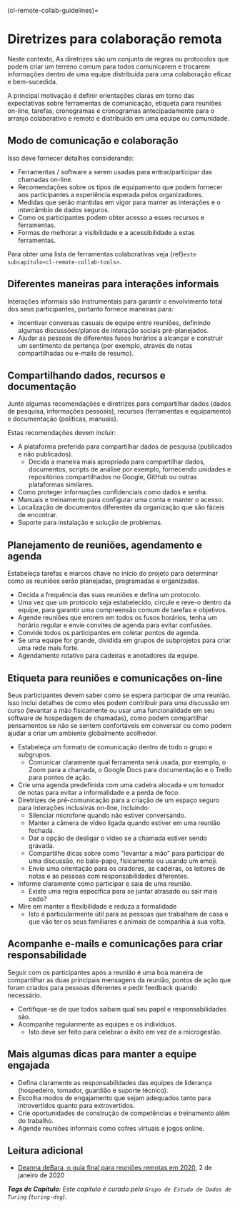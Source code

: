 (cl-remote-collab-guidelines)=
# Diretrizes para colaboração remota

Neste contexto, As diretrizes são um conjunto de regras ou protocolos que podem criar um terreno comum para todos comunicarem e trocarem informações dentro de uma equipe distribuída para uma colaboração eficaz e bem-sucedida.

A principal motivação é definir orientações claras em torno das expectativas sobre ferramentas de comunicação, etiqueta para reuniões on-line, tarefas, cronogramas e cronogramas antecipadamente para o arranjo colaborativo e remoto e distribuído em uma equipe ou comunidade.

## Modo de comunicação e colaboração
<!---Add details and more points point to other chapters for details--->

Isso deve fornecer detalhes considerando:
- Ferramentas / software a serem usadas para entrar/participar das chamadas on-line.
- Recomendações sobre os tipos de equipamento que podem fornecer aos participantes a experiência esperada pelos organizadores.
- Medidas que serão mantidas em vigor para manter as interações e o intercâmbio de dados seguros.
- Como os participantes podem obter acesso a esses recursos e ferramentas.
- Formas de melhorar a visibilidade e a acessibilidade a estas ferramentas.

Para obter uma lista de ferramentas colaborativas veja {ref}`este subcapítulo<cl-remote-collab-tools>`.

## Diferentes maneiras para interações informais
<!---Add details and more points point to other chapters for details--->
Interações informais são instrumentais para garantir o envolvimento total dos seus participantes, portanto fornece maneiras para:
- Incentivar conversas casuais de equipe entre reuniões, definindo algumas discussões/planos de interação sociais pré-planejados.
- Ajudar as pessoas de diferentes fusos horários a alcançar e construir um sentimento de pertença (por exemplo, através de notas compartilhadas ou e-mails de resumo).

## Compartilhando dados, recursos e documentação
<!---Add details and more points point to other chapters for details--->
Junte algumas recomendações e diretrizes para compartilhar dados (dados de pesquisa, informações pessoais), recursos (ferramentas e equipamento) e documentação (políticas, manuais).

Estas recomendações devem incluir:
- A plataforma preferida para compartilhar dados de pesquisa (publicados e não publicados).
  - Decida a maneira mais apropriada para compartilhar dados, documentos, scripts de análise por exemplo, fornecendo unidades e repositórios compartilhados no Google, GitHub ou outras plataformas similares.
- Como proteger informações confidenciais como dados e senha.
- Manuais e treinamento para configurar uma conta e manter o acesso.
- Localização de documentos diferentes da organização que são fáceis de encontrar.
- Suporte para instalação e solução de problemas.

## Planejamento de reuniões, agendamento e agenda
<!---Add details and more points point to other chapters for details--->
Estabeleça tarefas e marcos chave no início do projeto para determinar como as reuniões serão planejadas, programadas e organizadas.
- Decida a frequência das suas reuniões e defina um protocolo.
- Uma vez que um protocolo seja estabelecido, circule e reve-o dentro da equipe, para garantir uma compreensão comum de tarefas e objetivos.
- Agende reuniões que entrem em todos os fusos horários, tenha um horário regular e envie convites de agenda para evitar confusões.
- Convide todos os participantes em coletar pontos de agenda.
- Se uma equipe for grande, dividida em grupos de subprojetos para criar uma rede mais forte.
- Agendamento rotativo para cadeiras e anotadores da equipe.

## Etiqueta para reuniões e comunicações on-line
<!---Add details and more points point to other chapters for details--->
Seus participantes devem saber como se espera participar de uma reunião. Isso inclui detalhes de como eles podem contribuir para uma discussão em curso (levantar a mão fisicamente ou usar uma funcionalidade em seu software de hospedagem de chamadas), como podem compartilhar pensamentos se não se sentem confortáveis em conversar ou como podem ajudar a criar um ambiente globalmente acolhedor.
- Estabeleça um formato de comunicação dentro de todo o grupo e subgrupos.
  - Comunicar claramente qual ferramenta será usada, por exemplo, o Zoom para a chamada, o Google Docs para documentação e o Trello para pontos de ação.
- Crie uma agenda predefinida com uma cadeira alocada e um tomador de notas para evitar a informalidade e a perda de foco.
- Diretrizes de pré-comunicação para a criação de um espaço seguro para interações inclusivas on-line, incluindo:
  - Silenciar microfone quando não estiver conversando.
  - Manter a câmera de vídeo ligada quando estiver em uma reunião fechada.
  - Dar a opção de desligar o vídeo se a chamada estiver sendo gravada.
  - Compartilhe dicas sobre como "levantar a mão" para participar de uma discussão, no bate-papo, fisicamente ou usando um emoji.
  - Envie uma orientação para os oradores, as cadeiras, os leitores de notas e as pessoas com responsabilidades diferentes.
- Informe claramente como participar e saia de uma reunião.
  - Existe uma regra específica para se juntar atrasado ou sair mais cedo?
- Mire em manter a flexibilidade e reduza a formalidade
  - Isto é particularmente útil para as pessoas que trabalham de casa e que vão ter os seus familiares e animais de companhia à sua volta.

## Acompanhe e-mails e comunicações para criar responsabilidade
<!---Add details and more points point to other chapters for details--->
Seguir com os participantes após a reunião é uma boa maneira de compartilhar as duas principais mensagens da reunião, pontos de ação que foram criados para pessoas diferentes e pedir feedback quando necessário.
- Certifique-se de que todos saibam qual seu papel e responsabilidades são.
- Acompanhe regularmente as equipes e os indivíduos.
  - Isto deve ser feito para celebrar o êxito em vez de a microgestão.

## Mais algumas dicas para manter a equipe engajada
<!---Add details and more points point to other chapters for details--->
- Defina claramente as responsabilidades das equipes de liderança (hospedeiro, tomador, guardião e suporte técnico).
- Escolha modos de engajamento que sejam adequados tanto para introvertidos quanto para extrovertidos.
- Crie oportunidades de construção de competências e treinamento além do trabalho.
- Agende reuniões informais como cofres virtuais e jogos online.

## Leitura adicional

- [Deanna deBara, o guia final para reuniões remotas em 2020](https://slackhq.com/ultimate-guide-remote-meetings), 2 de janeiro de 2020

***Tags de Capítulo**: Este capítulo é curado pelo `Grupo de Estudo de Dados de Turing` (`turing-dsg`).*

